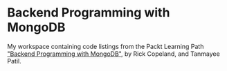 # Backend Programming with MongoDB

My workspace containing code listings from the Packt Learning Path ["Backend
Programming with
MongoDB"](https://www.safaribooksonline.com/learning-paths/learning-path-mongodb/9781788626262/),
by Rick Copeland, and Tanmayee Patil.
